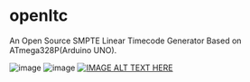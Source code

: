 # openltc
An Open Source SMPTE Linear Timecode Generator Based on ATmega328P(Arduino UNO).

![image](https://github.com/lydasia/openltc/raw/main/images/v0_0_1_pic_01.jpg)
![image](https://github.com/lydasia/openltc/raw/main/images/v0_0_1_sc_01.jpg)
[![IMAGE ALT TEXT HERE](https://img.youtube.com/vi/FPzze3i_KXw/0.jpg)](https://www.youtube.com/watch?v=FPzze3i_KXw)
